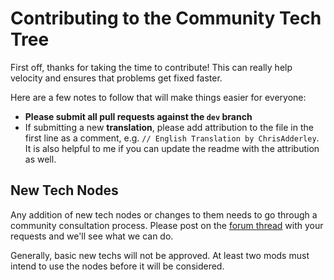# Contributing to the Community Tech Tree

First off, thanks for taking the time to contribute! This can really help velocity and ensures that problems get fixed faster.

Here are a few notes to follow that will make things easier for everyone:

* **Please submit all pull requests against the `dev` branch**
* If submitting a new **translation**, please add attribution to the file in the first line as a comment, e.g. `// English Translation by ChrisAdderley`. It is also helpful to me if you can update the readme with the attribution as well.

## New Tech Nodes
Any addition of new tech nodes or changes to them needs to go through a community consultation process. Please post on the [forum thread](https://forum.kerbalspaceprogram.com/index.php?/topic/90530-16x-community-tech-tree-january-21/) with your requests and we'll see what we can do.

Generally, basic new techs will not be approved. At least two mods must intend to use the nodes before it will be considered. 
